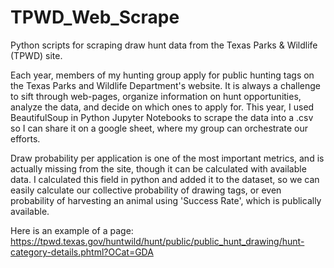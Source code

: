 # TPWD_Web_Scrape
Python scripts for scraping draw hunt data from the Texas Parks & Wildlife (TPWD) site.

Each year, members of my hunting group apply for public hunting tags on the Texas Parks and Wildlife Department's website.
It is always a challenge to sift through web-pages, organize information on hunt opportunities, analyze the data, and decide on which ones to apply for.
This year, I used BeautifulSoup in Python Jupyter Notebooks to scrape the data into a .csv so I can share it on a google sheet, where my group can orchestrate our efforts.

Draw probability per application is one of the most important metrics, and is actually missing from the site, though it can be calculated with available data.
I calculated this field in python and added it to the dataset, so we can easily calculate our collective probability of drawing tags, or even probability of harvesting an animal using 'Success Rate', which is publically available.

Here is an example of a page:
https://tpwd.texas.gov/huntwild/hunt/public/public_hunt_drawing/hunt-category-details.phtml?OCat=GDA
